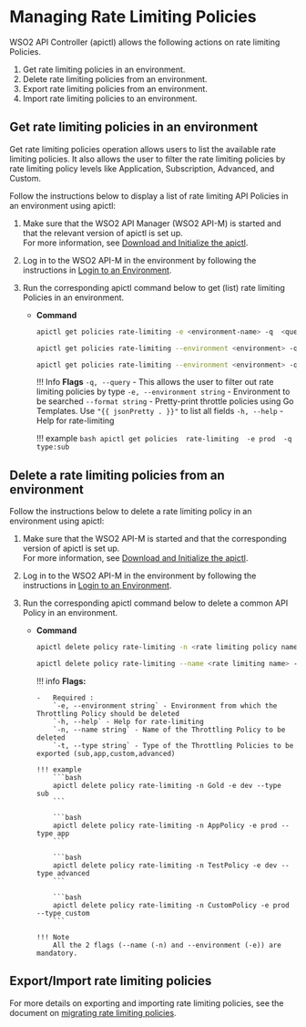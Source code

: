 # Managing Rate Limiting Policies

WSO2 API Controller (apictl) allows the following actions on rate limiting Policies.

1. Get rate limiting policies in an environment.
2. Delete rate limiting policies from an environment.
3. Export rate limiting policies from an environment.
4. Import rate limiting policies to an environment.

## Get rate limiting policies in an environment

Get rate limiting policies operation allows users to list the available rate limiting policies. It also allows the user to filter the rate limiting policies by rate limiting policy levels like Application, Subscription, Advanced, and Custom.

Follow the instructions below to display a list of rate limiting API Policies in an environment using apictl:

1.  Make sure that the WSO2 API Manager (WSO2 API-M) is started and that the relevant version of apictl is set up.   
     For more information, see [Download and Initialize the apictl]({{base_path}}/install-and-setup/setup/api-controller/getting-started-with-wso2-api-controller/#download-and-initialize-the-apictl).
2.  Log in to the WSO2 API-M in the environment by following the instructions in [Login to an Environment]({{base_path}}/install-and-setup/setup/api-controller/getting-started-with-wso2-api-controller/#login-to-an-environment).
3.  Run the corresponding apictl command below to get (list) rate limiting Policies in an environment.

    - **Command**
        ```bash
        apictl get policies rate-limiting -e <environment-name> -q  <query>
        ```

        ``` bash
        apictl get policies rate-limiting --environment <environment> -q <query>
        ```

        ``` bash
        apictl get policies rate-limiting --environment <environment> -q <query> --all 
        ```

        !!! Info
            **Flags**
            `-q, --query` - This allows the user to filter out rate limiting policies by type
            `-e, --environment string` - Environment to be searched
            `--format string` - Pretty-print throttle policies using Go Templates. Use `"{{ jsonPretty . }}"` to list all fields
            `-h, --help` - Help for rate-limiting

        !!! example
            ```bash
            apictl get policies  rate-limiting  -e prod  -q type:sub
            ```

## Delete a rate limiting policies from an environment

Follow the instructions below to delete a rate limiting policy in an environment using apictl:

1.  Make sure that the WSO2 API-M is started and that the corresponding version of apictl is set up.   
For more information, see [Download and Initialize the apictl]({{base_path}}/install-and-setup/setup/api-controller/getting-started-with-wso2-api-controller/#download-and-initialize-the-apictl).
2.  Log in to the WSO2 API-M in the environment by following the instructions in [Login to an Environment]({{base_path}}/install-and-setup/setup/api-controller/getting-started-with-wso2-api-controller/#login-to-an-environment).
3.  Run the corresponding apictl command below to delete a common API Policy in an environment.

    -   **Command**
        ``` bash
        apictl delete policy rate-limiting -n <rate limiting policy name> -v <rate limiting policy version> -e <environment>
        ```
        ``` bash
        apictl delete policy rate-limiting --name <rate limiting name> --version <rate limiting policy version> --environment <environment> 
        ```

        !!! info
            **Flags:**  
                
            -   Required :  
                `-e, --environment string` - Environment from which the Throttling Policy should be deleted
                `-h, --help` - Help for rate-limiting
                `-n, --name string` - Name of the Throttling Policy to be deleted
                `-t, --type string` - Type of the Throttling Policies to be exported (sub,app,custom,advanced)  

            !!! example
                ```bash
                apictl delete policy rate-limiting -n Gold -e dev --type sub 
                ```
                
                ```bash
                apictl delete policy rate-limiting -n AppPolicy -e prod --type app
                ```

                ```bash
                apictl delete policy rate-limiting -n TestPolicy -e dev --type advanced 
                ```
                
                ```bash
                apictl delete policy rate-limiting -n CustomPolicy -e prod --type custom 
                ```

            !!! Note 
                All the 2 flags (--name (-n) and --environment (-e)) are mandatory.


## Export/Import rate limiting policies

For more details on exporting and importing rate limiting policies, see the document on [migrating rate limiting policies]({{base_path}}/install-and-setup/setup/api-controller/managing-rate-limiting-policies/migrating-rate-limiting-policies-to-different-environments/).




